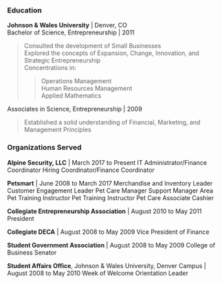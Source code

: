 ### Education
**Johnson & Wales University** | Denver, CO <br>
Bachelor of Science, Entrepreneurship | 2011
>Consulted the development of Small Businesses<br>
>Explored the concepts of Expansion, Change, Innovation, and Strategic Entrepreneurship<br>
>Concentrations in:
>>Operations Management<br>
>>Human Resources Management<br>
>>Applied Mathematics<br>

Associates in Science, Entrepreneurship | 2009
>Established a solid understanding of Financial, Marketing, and Management Principles

### Organizations Served

**Alpine Security, LLC** | March 2017 to Present
IT Administrator/Finance Coordinator
Hiring Coordinator/Finance Coordinator

**Petsmart** | June 2008 to March 2017
Merchandise and Inventory Leader
Customer Engagement Leader
Pet Care Manager
Support Manager
Area Pet Training Instructor
Pet Training Instructor
Pet Care Associate
Cashier

**Collegiate Entrepreneurship Association** | August 2010 to May 2011
President	

**Collegiate DECA** | August 2008 to May 2009
Vice President of Finance

**Student Government Association** | August 2008 to May 2009
College of Business Senator

**Student Affairs Office**, Johnson & Wales University, Denver Campus | August 2008 to May 2010
Week of Welcome Orientation Leader